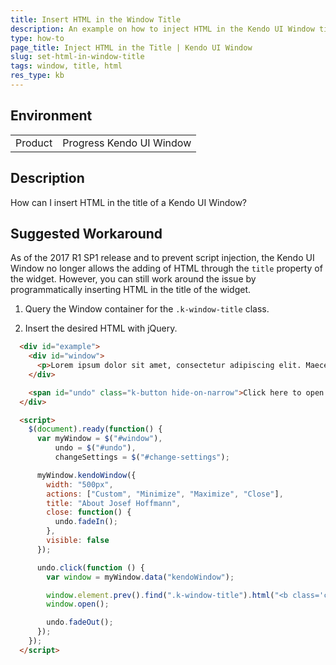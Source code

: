 ```yaml
---
title: Insert HTML in the Window Title
description: An example on how to inject HTML in the Kendo UI Window title.
type: how-to
page_title: Inject HTML in the Title | Kendo UI Window
slug: set-html-in-window-title
tags: window, title, html
res_type: kb
---
```


## Environment

<table>
 <tr>
  <td>Product</td>
  <td>Progress Kendo UI Window</td>
 </tr>
</table>

## Description

How can I insert HTML in the title of a Kendo UI Window?

## Suggested Workaround

As of the 2017 R1 SP1 release and to prevent script injection, the Kendo UI Window no longer allows the adding of HTML through the `title` property of the widget. However, you can still work around the issue by programmatically inserting HTML in the title of the widget.

1. Query the Window container for the `.k-window-title` class.

1. Insert the desired HTML with jQuery.

```html
  <div id="example">
    <div id="window">
      <p>Lorem ipsum dolor sit amet, consectetur adipiscing elit. Maecenas porttitor gravida odio vel gravida. Donec feugiat metus massa, molestie porttitor risus placerat a. Pellentesque iaculis vitae massa et condimentum. Suspendisse molestie maximus vulputate. Fusce vitae ex ut risus faucibus varius.</p>
    </div>

    <span id="undo" class="k-button hide-on-narrow">Click here to open the window.</span>
  </div>

  <script>
    $(document).ready(function() {
      var myWindow = $("#window"),
          undo = $("#undo"),
          changeSettings = $("#change-settings");

      myWindow.kendoWindow({
        width: "500px",
        actions: ["Custom", "Minimize", "Maximize", "Close"],
        title: "About Josef Hoffmann",
        close: function() {
          undo.fadeIn();
        },
        visible: false
      });

      undo.click(function () {
        var window = myWindow.data("kendoWindow");

        window.element.prev().find(".k-window-title").html("<b class='custom'>HTML title</b><i class='k-icon k-i-globe'></i>");
        window.open();

        undo.fadeOut();
      });
    });
  </script>
```
